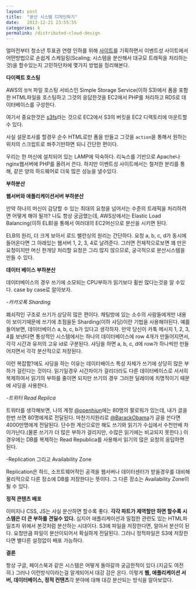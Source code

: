```yaml
---
layout: post
title:  "분산 시스템 디자인하기"
date:   2013-12-21 23:55:55
categories: k
permalink: /distributed-cloud-design
---
```



얼마전부터 청소년 투표권 연령 인하를 위해 [사이트](http://1618vote.net)를 기획하면서 이벤트성 사이트에서 
어떤방법으로 손쉽게 스케일링(Scaling; 시스템을 분산해서 대규모 트래픽을 처리하는것)을 할수있는지 고민하던차에 
몇가지 방법을 정리해본다.

**다이렉트 호스팅**

AWS의 `정적` 파일 호스팅 서비스인 Simple Storage Service(이하 S3)에서 폼을 포함한 HTML파일을 호스팅하고 
그것의 응답한것을 EC2에서 PHP를 처리하고 RDS로 데이터베이스를 구성한다.

여기서 중요한것은 [s3fs](https://code.google.com/p/s3fs/)라는 것으로 EC2에서 S3의 버킷을 EC2 디렉토리에 마운트할수 있다. 

사실 설문조사를 할경우 순수 HTML로만 폼을 만들고 그것을 `action`을 통해서 원하는 위치의 스크립트로 쏴주기만하면 되니 
간단한 편이다.

우리는 한 머신에 설치되어 있는 LAMP에 익숙하다. 리눅스를 기반으로 Apache나 nginx웹서버에 PHP를 올려서 쓴다. 하지만 이벤트성 사이트에서는 
철저한 분리를 통해, 같은 양의 하드웨어로 더욱 많은 성능을 낼수있다.

**부하분산**

**웹서버와 애플리케이션서버 부하분산**

만약 하나의 머신이 감당할 수 있는 최대의 요청을 넘어서는 수준의 트래픽을 처리하려면 어떻게 해야 될까? 
나도 항상 궁금했는데, AWS상에서는 Elastic Load Balancing(이하 ELB)을 통해서 여러대의 EC2머신으로 분산을 시키면 된다. 

ELB의 원리, 더 크게 보아서 로드 밸런싱의 원리는 간단하다. 요청 a, b, c, d가 동시에 들어온다면 그 아래있는 웹서버 
1, 2, 3, 4로 날려준다. 그러면 전체적으로보면 꽤 만은 요청이지만 머신 한개당 처리할 요청은 그리 많지 않으므로, 궁극적으로 분산시스템을 만들 수 있다.

**데이터 베이스 부하분산**

데이터베이스의 경우 쓰기에 소모되는 CPU부하가 읽기보다 휠씬 많다는것을 알 수있다. case by case로 알아보자.

*-카카오톡 Sharding*

폐쇠적인 구조로 쓰기가 상당히 많은 편이다. 채팅방에 있는 소수의 사람들에게만 내용이 보이기때문에 쓰기에 초점을둔 
Sharding(이하 샤딩)이란 기법을 사용해야된다. 예를들어보면, 데이터베이스 a, b, c, b가 있다고 생각하자. 만약 
당신이 카톡 메시지 1, 2, 3, 4를 보낸다면 통상적인 시스템에서는 하나의 데이터베이스에 row 4개가 만들어지면서, 각각 시간과 유저의 고유 id로 구분된다. 샤딩을 하면 a, b, c, d에 row가 하나씩만 만들어지면서 각각 분산적으로 저장된다.

이런 복잡함?에도 샤딩을 하는 이유는 데이터배이스 특성 자체가 쓰기에 상당히 많은 부하가 걸린다는 것이다. 
읽기일경우 시간차이가 걸리더라도 다른 데이터베이스로 서서히 복제하여서 읽기의 부하를 줄이면 되지만 쓰기의 경우 그러한 딜레이에 치명적이기 때문에 샤딩을 사용한다.

*-트위터 Read Replica*

트위터를 생각해보면, 나의 계정 [@openhiun](https://twitter.com/i/discover)에는 80명의 팔로워가 있는데, 내가 글을 한번 쓰면 80명에게로 전달된다. 마찬가지원리로 [@BarackObama](https://twitter.com/BarackObama)가 글을 쓴다면 4000만명에게 전달된다. 단수한 계산으로만 해도 쓰기와 읽기가 수십에서 수천만배 차이가난다.(물론 쓰기가 더 많은 부하가 걸리지만, 
수많은 읽기에는 비교되지 못한다.) 이경우에는 DB를 복제하는 Read Republica를 사용해서 읽기의 많은 요청의 응답하면 된다.

-Replication 그리고 Availability Zone

Replication은 하드, 소프트웨어적인 공격을 웹서버나 데이터센터가 받을경우를 대비해 물리적으로 다른 장소에 DB를 저장한다는 뜻이다. 그 다른 장소는 Availability Zone이 될 수 있다.


**정적 콘텐츠 배포**

이미지나 CSS, JS는 사실 분산하면 할수록 좋다. **각각 파트가 제역할만 하면 할수록 시스템은 더 큰 부하를 견딜수 있다.** 심지어 애플리케이션과 밀접한 관련도 있는 HTML파일조차 위에서 본것처럼 분산하는 시대이다. S3에 파일을 저장한다면,
알아서 분산이 된다. 요청만큼 파일이 분산이되어서 확실하게 전달된다. 그러니 정적파일은 S3에 저장한다면 별다른 설정없이 배포 가능하다.

**결론**

항상 구글, 페이스북과 같은 시스템은 어떻게 돌아갈까 궁금한적이 있다.(지금도 여전히.) 그러나 이런방식이라는걸 알게되어서 대강 감은 온다. 이렇게 **웹, 애플리케이션 서버, 데이터베이스, 정적 컨텐츠**각 분야에 대해 대강 분산되는 방식을 알아보았다. 
